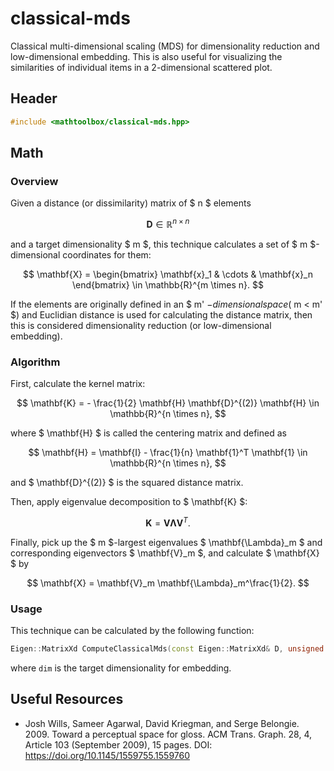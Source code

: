 # classical-mds

Classical multi-dimensional scaling (MDS) for dimensionality reduction and low-dimensional embedding. This is also useful for visualizing the similarities of individual items in a 2-dimensional scattered plot.

## Header

```cpp
#include <mathtoolbox/classical-mds.hpp>
```

## Math

### Overview

Given a distance (or dissimilarity) matrix of $ n $ elements

$$
\mathbf{D} \in \mathbb{R}^{n \times n}
$$

and a target dimensionality $ m $, this technique calculates a set of $ m $-dimensional coordinates for them:

$$
\mathbf{X} = \begin{bmatrix} \mathbf{x}_1 & \cdots & \mathbf{x}_n \end{bmatrix} \in \mathbb{R}^{m \times n}.
$$

If the elements are originally defined in an $ m' $-dimensional space ($ m < m' $) and Euclidian distance is used for calculating the distance matrix, then this is considered dimensionality reduction (or low-dimensional embedding).

### Algorithm

First, calculate the kernel matrix:

$$
\mathbf{K} = - \frac{1}{2} \mathbf{H} \mathbf{D}^{(2)} \mathbf{H} \in \mathbb{R}^{n \times n},
$$

where $ \mathbf{H} $ is called the centering matrix and defined as

$$
\mathbf{H} = \mathbf{I} - \frac{1}{n} \mathbf{1}^T \mathbf{1} \in \mathbb{R}^{n \times n},
$$

and $ \mathbf{D}^{(2)} $ is the squared distance matrix.

Then, apply eigenvalue decomposition to $ \mathbf{K} $:

$$
\mathbf{K} = \mathbf{V} \mathbf{\Lambda} \mathbf{V}^T.
$$

Finally, pick up the $ m $-largest eigenvalues $ \mathbf{\Lambda}_m $ and corresponding eigenvectors $ \mathbf{V}_m $, and calculate $ \mathbf{X} $ by

$$
\mathbf{X} = \mathbf{V}_m \mathbf{\Lambda}_m^\frac{1}{2}.
$$

### Usage
This technique can be calculated by the following function:
```cpp
Eigen::MatrixXd ComputeClassicalMds(const Eigen::MatrixXd& D, unsigned dim);
```
where `dim` is the target dimensionality for embedding.

## Useful Resources

- Josh Wills, Sameer Agarwal, David Kriegman, and Serge Belongie. 2009. Toward a perceptual space for gloss. ACM Trans. Graph. 28, 4, Article 103 (September 2009), 15 pages. DOI: <https://doi.org/10.1145/1559755.1559760>
